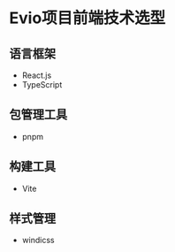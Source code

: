 # Evio项目前端技术选型

## 语言框架
- React.js
- TypeScript

## 包管理工具
- pnpm

## 构建工具
- Vite

## 样式管理
- windicss

